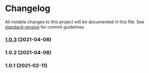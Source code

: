 # Changelog

All notable changes to this project will be documented in this file. See [standard-version](https://github.com/conventional-changelog/standard-version) for commit guidelines.

### [1.0.3](https://github.com/ailohq/koa-with-middlewares/compare/v1.0.2...v1.0.3) (2021-04-08)

### 1.0.2 (2021-04-08)

### 1.0.1 (2021-02-11)
